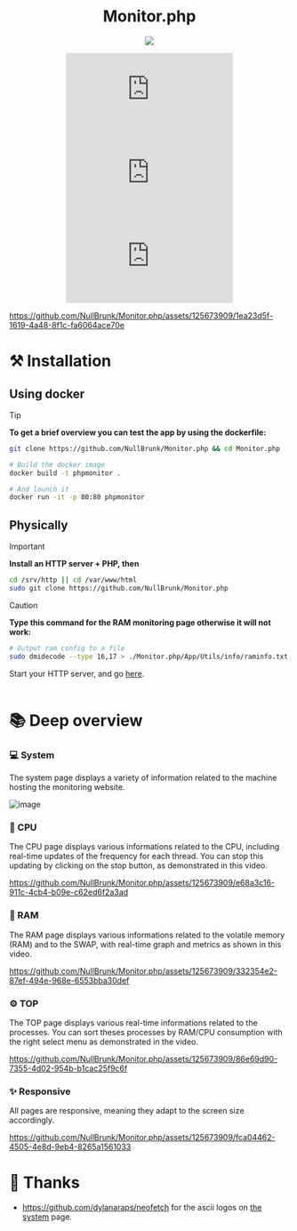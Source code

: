<div align="center">

# Monitor.php  

<img src="https://readme-typing-svg.demolab.com?font=Iosevka+Nerd+Font&weight=900&pause=1000&color=6791C9&background=0C0E0F00&center=true&vCenter=true&width=700&lines=Display%20real-time%20system%20metrics.">
 

<br/>  
 
![GitHub top language](https://img.shields.io/github/languages/top/NullBrunk/Monitor.php?style=for-the-badge)
![GitHub commit activity](https://img.shields.io/github/commit-activity/m/NullBrunk/Monitor.php?style=for-the-badge)
![repo size](https://img.shields.io/github/repo-size/NullBrunk/Monitor.php?style=for-the-badge)

</div>

https://github.com/NullBrunk/Monitor.php/assets/125673909/1ea23d5f-1619-4a48-8f1c-fa6064ace70e


# ⚒️ Installation

## Using docker
> [!TIP]
> **To get a brief overview you can test the app by using the dockerfile:**

```bash
git clone https://github.com/NullBrunk/Monitor.php && cd Monitor.php

# Build the docker image
docker build -t phpmonitor .

# And launch it
docker run -it -p 80:80 phpmonitor
```

## Physically

> [!IMPORTANT]
> **Install an HTTP server + PHP, then**

```bash
cd /srv/http || cd /var/www/html
sudo git clone https://github.com/NullBrunk/Monitor.php
```

> [!CAUTION]
> **Type this command for the RAM monitoring page otherwise it will not work:**

```bash
# Output ram config to a file
sudo dmidecode --type 16,17 > ./Monitor.php/App/Utils/info/raminfo.txt
```

Start your HTTP server, and go <a href="http://127.0.0.1/Monitor.php/">here</a>.
<br><br>

# 📚 Deep overview
### 💻 System

The system page displays a variety of information related to the machine hosting the monitoring website.

![image](https://github.com/NullBrunk/Monitor.php/assets/125673909/182d47c1-8a0f-4e09-aa9b-c8311605f042)


### 🔳 CPU

The CPU page displays various informations related to the CPU, including real-time updates of the frequency for each thread. You can stop this updating by clicking on the stop button, as demonstrated in this video.

https://github.com/NullBrunk/Monitor.php/assets/125673909/e68a3c16-911c-4cb4-b09e-c62ed6f2a3ad

### 💾 RAM

The RAM page displays various informations related to the volatile memory (RAM) and to the SWAP, with real-time graph and metrics as shown in this video.


https://github.com/NullBrunk/Monitor.php/assets/125673909/332354e2-87ef-494e-968e-6553bba30def


### ⚙️ TOP 

The TOP page displays various real-time informations related to the processes. You can sort theses processes by RAM/CPU consumption with the right select menu as demonstrated in the video.

https://github.com/NullBrunk/Monitor.php/assets/125673909/86e69d90-7355-4d02-954b-b1cac25f9c6f

### ✨ Responsive
All pages are responsive, meaning they adapt to the screen size accordingly.

https://github.com/NullBrunk/Monitor.php/assets/125673909/fca04462-4505-4e8d-9eb4-8265a1561033


# 🤝 Thanks
- https://github.com/dylanaraps/neofetch for the ascii logos on <a href="https://github.com/NullBrunk/Monitor.php/blob/main/system.php">the system</a> page. 
